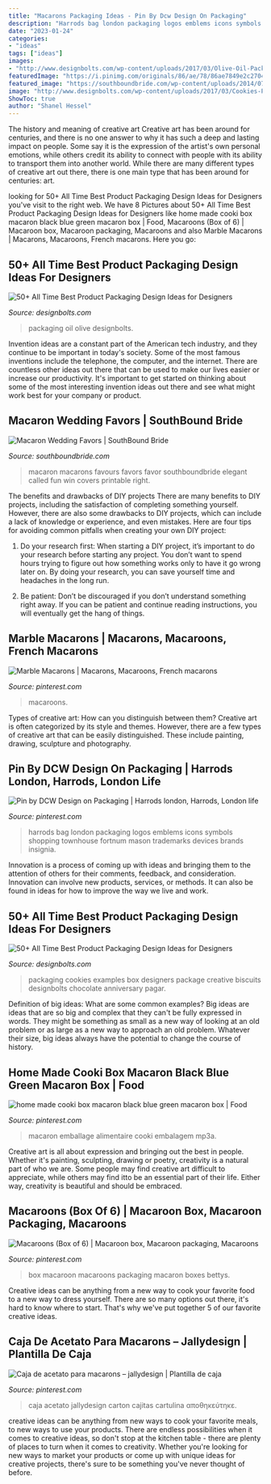 ```yaml
---
title: "Macarons Packaging Ideas - Pin By Dcw Design On Packaging"
description: "Harrods bag london packaging logos emblems icons symbols shopping townhouse fortnum mason trademarks devices brands insignia"
date: "2023-01-24"
categories:
- "ideas"
tags: ["ideas"]
images:
- "http://www.designbolts.com/wp-content/uploads/2017/03/Olive-Oil-Packaging-Design.jpg"
featuredImage: "https://i.pinimg.com/originals/86/ae/78/86ae7849e2c27049631aeadf3545ac27.jpg"
featured_image: "https://southboundbride.com/wp-content/uploads/2014/07/007-southboundbride-macaron-wedding-favours.jpg"
image: "http://www.designbolts.com/wp-content/uploads/2017/03/Cookies-Packaging-Design-Ideas-best-2.jpg"
ShowToc: true
author: "Shanel Hessel"
---
```



The history and meaning of creative art
Creative art has been around for centuries, and there is no one answer to why it has such a deep and lasting impact on people. Some say it is the expression of the artist's own personal emotions, while others credit its ability to connect with people with its ability to transport them into another world. While there are many different types of creative art out there, there is one main type that has been around for centuries: art.

	

		
looking for 50+ All Time Best Product Packaging Design Ideas for Designers you've visit to the right web. We have 8 Pictures about 50+ All Time Best Product Packaging Design Ideas for Designers like home made cooki box macaron black blue green macaron box | Food, Macaroons (Box of 6) | Macaroon box, Macaroon packaging, Macaroons and also Marble Macarons | Macarons, Macaroons, French macarons. Here you go:
		
    
## 50+ All Time Best Product Packaging Design Ideas For Designers

<img loading=lazy src="http://www.designbolts.com/wp-content/uploads/2017/03/Olive-Oil-Packaging-Design.jpg" onerror="this.onerror=null;this.src='https://tse3.mm.bing.net/th?id=OIP.4qXlO6z9UEb3AXf-QdrIbwETEs&amp;pid=15.1';" alt="50+ All Time Best Product Packaging Design Ideas for Designers">

_Source: designbolts.com_

>packaging oil olive designbolts. 

	

Invention ideas are a constant part of the American tech industry, and they continue to be important in today's society. Some of the most famous inventions include the telephone, the computer, and the internet. There are countless other ideas out there that can be used to make our lives easier or increase our productivity. It's important to get started on thinking about some of the most interesting invention ideas out there and see what might work best for your company or product.

    
## Macaron Wedding Favors | SouthBound Bride

<img loading=lazy src="https://southboundbride.com/wp-content/uploads/2014/07/007-southboundbride-macaron-wedding-favours.jpg" onerror="this.onerror=null;this.src='https://tse4.mm.bing.net/th?id=OIP.SIJBio3zrXnyLxLyqtFx-gHaFc&amp;pid=15.1';" alt="Macaron Wedding Favors | SouthBound Bride">

_Source: southboundbride.com_

>macaron macarons favours favors favor southboundbride elegant called fun win covers printable right. 

	

The benefits and drawbacks of DIY projects
There are many benefits to DIY projects, including the satisfaction of completing something yourself. However, there are also some drawbacks to DIY projects, which can include a lack of knowledge or experience, and even mistakes. Here are four tips for avoiding common pitfalls when creating your own DIY project:
1. Do your research first: When starting a DIY project, it’s important to do your research before starting any project. You don’t want to spend hours trying to figure out how something works only to have it go wrong later on. By doing your research, you can save yourself time and headaches in the long run.

2. Be patient: Don’t be discouraged if you don’t understand something right away. If you can be patient and continue reading instructions, you will eventually get the hang of things.

    
## Marble Macarons | Macarons, Macaroons, French Macarons

<img loading=lazy src="https://i.pinimg.com/736x/c0/c6/72/c0c67246414944f710e4219fc618c606.jpg" onerror="this.onerror=null;this.src='https://tse3.mm.bing.net/th?id=OIP.j0hrEk8_Y6e1qdM-KHYK8QHaJ3&amp;pid=15.1';" alt="Marble Macarons | Macarons, Macaroons, French macarons">

_Source: pinterest.com_

>macaroons. 

	

Types of creative art: How can you distinguish between them?
Creative art is often categorized by its style and themes. However, there are a few types of creative art that can be easily distinguished. These include painting, drawing, sculpture and photography.

    
## Pin By DCW Design On Packaging | Harrods London, Harrods, London Life

<img loading=lazy src="https://i.pinimg.com/originals/01/ee/94/01ee94e1a329388a5822951625e95bd4.jpg" onerror="this.onerror=null;this.src='https://tse3.mm.bing.net/th?id=OIP.mD3GvlPukCwHNhY-r3PldAHaMk&amp;pid=15.1';" alt="Pin by DCW Design on Packaging | Harrods london, Harrods, London life">

_Source: pinterest.com_

>harrods bag london packaging logos emblems icons symbols shopping townhouse fortnum mason trademarks devices brands insignia. 

	

Innovation is a process of coming up with ideas and bringing them to the attention of others for their comments, feedback, and consideration. Innovation can involve new products, services, or methods. It can also be found in ideas for how to improve the way we live and work.

    
## 50+ All Time Best Product Packaging Design Ideas For Designers

<img loading=lazy src="http://www.designbolts.com/wp-content/uploads/2017/03/Cookies-Packaging-Design-Ideas-best-2.jpg" onerror="this.onerror=null;this.src='https://tse1.mm.bing.net/th?id=OIP.Q2TbrHB-twFWVph3HrAwtwHaFO&amp;pid=15.1';" alt="50+ All Time Best Product Packaging Design Ideas for Designers">

_Source: designbolts.com_

>packaging cookies examples box designers package creative biscuits designbolts chocolate anniversary pagar. 

	

Definition of big ideas: What are some common examples?
Big ideas are ideas that are so big and complex that they can't be fully expressed in words. They might be something as small as a new way of looking at an old problem or as large as a new way to approach an old problem. Whatever their size, big ideas always have the potential to change the course of history.

    
## Home Made Cooki Box Macaron Black Blue Green Macaron Box | Food

<img loading=lazy src="https://i.pinimg.com/736x/e8/73/25/e87325e2046f51ca67b7919483b9294d.jpg" onerror="this.onerror=null;this.src='https://tse4.mm.bing.net/th?id=OIP.W_K20ekHVk-RweEq4g-coAHaFo&amp;pid=15.1';" alt="home made cooki box macaron black blue green macaron box | Food">

_Source: pinterest.com_

>macaron emballage alimentaire cooki embalagem mp3a. 

	

Creative art is all about expression and bringing out the best in people. Whether it's painting, sculpting, drawing or poetry, creativity is a natural part of who we are. Some people may find creative art difficult to appreciate, while others may find itto be an essential part of their life. Either way, creativity is beautiful and should be embraced.

    
## Macaroons (Box Of 6) | Macaroon Box, Macaroon Packaging, Macaroons

<img loading=lazy src="https://i.pinimg.com/736x/4a/82/15/4a82154a8dfa55c62aa4d03f3cdd01e3--christmas-presents-christmas-.jpg" onerror="this.onerror=null;this.src='https://tse2.mm.bing.net/th?id=OIP.LCr3gZdx6a5mRFq7fb3AqQHaHa&amp;pid=15.1';" alt="Macaroons (Box of 6) | Macaroon box, Macaroon packaging, Macaroons">

_Source: pinterest.com_

>box macaroon macaroons packaging macaron boxes bettys. 

	

Creative ideas can be anything from a new way to cook your favorite food to a new way to dress yourself. There are so many options out there, it's hard to know where to start. That's why we've put together 5 of our favorite creative ideas.

    
## Caja De Acetato Para Macarons – Jallydesign | Plantilla De Caja

<img loading=lazy src="https://i.pinimg.com/originals/86/ae/78/86ae7849e2c27049631aeadf3545ac27.jpg" onerror="this.onerror=null;this.src='https://tse3.mm.bing.net/th?id=OIP.JVpt_xCYzpJPkgVm9CMsTgHaHy&amp;pid=15.1';" alt="Caja de acetato para macarons – jallydesign | Plantilla de caja">

_Source: pinterest.com_

>caja acetato jallydesign carton cajitas cartulina αποθηκεύτηκε. 

	

creative ideas can be anything from new ways to cook your favorite meals, to new ways to use your products. There are endless possibilities when it comes to creative ideas, so don't stop at the kitchen table - there are plenty of places to turn when it comes to creativity. Whether you're looking for new ways to market your products or come up with unique ideas for creative projects, there's sure to be something you've never thought of before.

